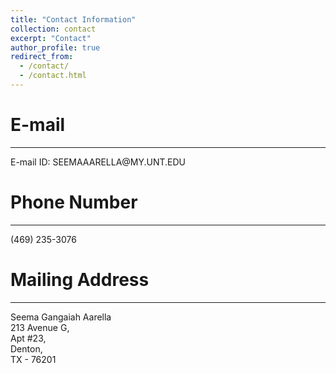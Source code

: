 ```yaml
---
title: "Contact Information"
collection: contact
excerpt: "Contact"
author_profile: true
redirect_from: 
  - /contact/
  - /contact.html
---
```

E-mail
===
<hr/>
E-mail ID: SEEMAAARELLA@MY.UNT.EDU

Phone Number
===
<hr/>
(469) 235-3076

Mailing Address
===
<hr/>
Seema Gangaiah Aarella <br>
213 Avenue G, <br>
Apt #23,<br>
Denton,<br>
TX - 76201<br>